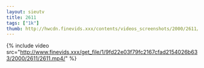 ```yaml
--- 
layout: sieutv
title: 2611
tags: ["1k"]
thumb: http://hwcdn.finevids.xxx/contents/videos_screenshots/2000/2611/preview.mp4.jpg
---
```

{% include video src="http://www.finevids.xxx/get_file/1/9fd22e03f79fc2167cfad2154026b633/2000/2611/2611.mp4/" %} 
